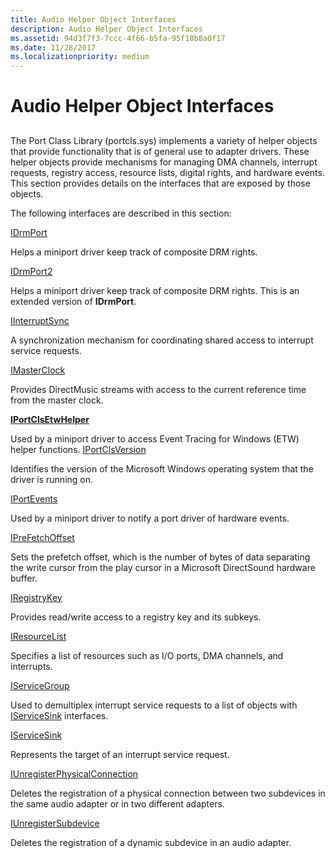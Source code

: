 ```yaml
---
title: Audio Helper Object Interfaces
description: Audio Helper Object Interfaces
ms.assetid: 94d3f7f3-7ccc-4f66-b5fa-95f18b8a0f17
ms.date: 11/28/2017
ms.localizationpriority: medium
---
```


# Audio Helper Object Interfaces


## <span id="ddk_audio_helper_object_interfaces_ks"></span><span id="DDK_AUDIO_HELPER_OBJECT_INTERFACES_KS"></span>


The Port Class Library (portcls.sys) implements a variety of helper objects that provide functionality that is of general use to adapter drivers. These helper objects provide mechanisms for managing DMA channels, interrupt requests, registry access, resource lists, digital rights, and hardware events. This section provides details on the interfaces that are exposed by those objects.

The following interfaces are described in this section:


[IDrmPort](https://msdn.microsoft.com/library/windows/hardware/ff536571)

Helps a miniport driver keep track of composite DRM rights.

[IDrmPort2](https://msdn.microsoft.com/library/windows/hardware/ff536573)

Helps a miniport driver keep track of composite DRM rights. This is an extended version of **IDrmPort**.

[IInterruptSync](https://msdn.microsoft.com/library/windows/hardware/ff536590)

A synchronization mechanism for coordinating shared access to interrupt service requests.

[IMasterClock](https://msdn.microsoft.com/library/windows/hardware/ff536696)

Provides DirectMusic streams with access to the current reference time from the master clock.

[**IPortClsEtwHelper**](https://msdn.microsoft.com/library/windows/hardware/dn265123)

Used by a miniport driver to access Event Tracing for Windows (ETW) helper functions.
[IPortClsVersion](https://msdn.microsoft.com/library/windows/hardware/ff536877)

Identifies the version of the Microsoft Windows operating system that the driver is running on.

[IPortEvents](https://msdn.microsoft.com/library/windows/hardware/ff536884)

Used by a miniport driver to notify a port driver of hardware events.

[IPreFetchOffset](https://msdn.microsoft.com/library/windows/hardware/ff536951)

Sets the prefetch offset, which is the number of bytes of data separating the write cursor from the play cursor in a Microsoft DirectSound hardware buffer.

[IRegistryKey](https://msdn.microsoft.com/library/windows/hardware/ff536965)

Provides read/write access to a registry key and its subkeys.

[IResourceList](https://msdn.microsoft.com/library/windows/hardware/ff536976)

Specifies a list of resources such as I/O ports, DMA channels, and interrupts.

[IServiceGroup](https://msdn.microsoft.com/library/windows/hardware/ff536994)

Used to demultiplex interrupt service requests to a list of objects with [IServiceSink](https://msdn.microsoft.com/library/windows/hardware/ff537006) interfaces.

[IServiceSink](https://msdn.microsoft.com/library/windows/hardware/ff537006)

Represents the target of an interrupt service request.

[IUnregisterPhysicalConnection](https://msdn.microsoft.com/library/windows/hardware/ff537022)

Deletes the registration of a physical connection between two subdevices in the same audio adapter or in two different adapters.

[IUnregisterSubdevice](https://msdn.microsoft.com/library/windows/hardware/ff537030)

Deletes the registration of a dynamic subdevice in an audio adapter.

 

 






